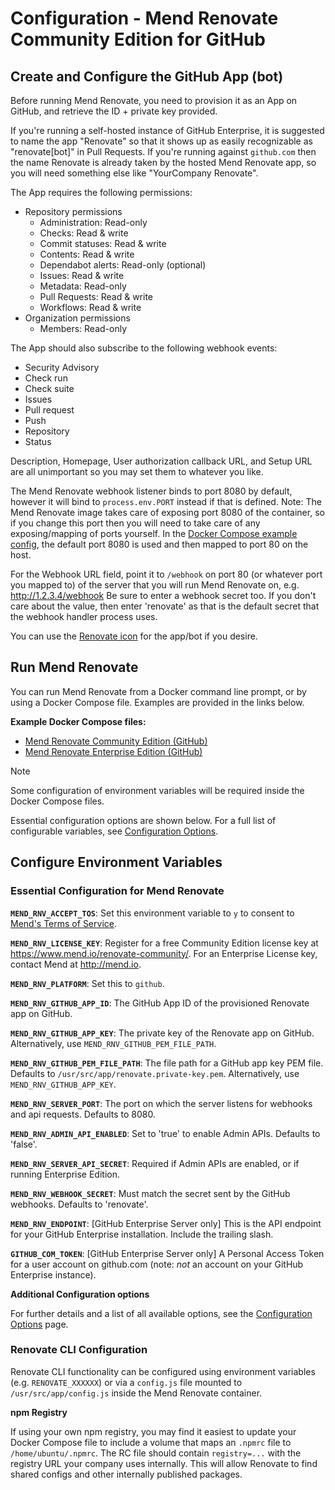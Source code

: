 # Configuration - Mend Renovate Community Edition for GitHub

## Create and Configure the GitHub App (bot)

Before running Mend Renovate, you need to provision it as an App on GitHub, and retrieve the ID + private key provided.

If you're running a self-hosted instance of GitHub Enterprise, it is suggested to name the app "Renovate" so that it shows up as easily recognizable as "renovate[bot]" in Pull Requests.
If you're running against `github.com` then the name Renovate is already taken by the hosted Mend Renovate app, so you will need something else like "YourCompany Renovate".

The App requires the following permissions:

- Repository permissions
  - Administration: Read-only
  - Checks: Read & write
  - Commit statuses: Read & write
  - Contents: Read & write
  - Dependabot alerts: Read-only (optional)
  - Issues: Read & write
  - Metadata: Read-only
  - Pull Requests: Read & write
  - Workflows: Read & write
- Organization permissions
  - Members: Read-only

The App should also subscribe to the following webhook events:

- Security Advisory
- Check run
- Check suite
- Issues
- Pull request
- Push
- Repository
- Status

Description, Homepage, User authorization callback URL, and Setup URL are all unimportant so you may set them to whatever you like.

The Mend Renovate webhook listener binds to port 8080 by default, however it will bind to `process.env.PORT` instead if that is defined.
Note: The Mend Renovate image takes care of exposing port 8080 of the container, so if you change this port then you will need to take care of any exposing/mapping of ports yourself.
In the [Docker Compose example config](https://github.com/mend/renovate-cc-ee/tree/main/examples/), the default port 8080 is used and then mapped to port 80 on the host.

For the Webhook URL field, point it to `/webhook` on port 80 (or whatever port you mapped to) of the server that you will run Mend Renovate on, e.g. http://1.2.3.4/webhook
Be sure to enter a webhook secret too.
If you don't care about the value, then enter 'renovate' as that is the default secret that the webhook handler process uses.

You can use the [Renovate icon](https://docs.renovatebot.com/assets/images/logo.png) for the app/bot if you desire.

## Run Mend Renovate

You can run Mend Renovate from a Docker command line prompt, or by using a Docker Compose file. Examples are provided in the links below.

**Example Docker Compose files:**

- [Mend Renovate Community Edition (GitHub)](../examples/docker-compose/renovate-ce.yml)
- [Mend Renovate Enterprise Edition (GitHub)](../examples/docker-compose/renovate-ee.yml)

> [!NOTE]
> 
> Some configuration of environment variables will be required inside the Docker Compose files.
> 
> Essential configuration options are shown below. For a full list of configurable variables, see [Configuration Options](configuration-options.md).

## Configure Environment Variables

### Essential Configuration for Mend Renovate

**`MEND_RNV_ACCEPT_TOS`**: Set this environment variable to `y` to consent to [Mend's Terms of Service](https://www.mend.io/terms-of-service/).

**`MEND_RNV_LICENSE_KEY`**: Register for a free Community Edition license key at https://www.mend.io/renovate-community/. For an Enterprise License key, contact Mend at http://mend.io.

**`MEND_RNV_PLATFORM`**: Set this to `github`.

**`MEND_RNV_GITHUB_APP_ID`**: The GitHub App ID of the provisioned Renovate app on GitHub.

**`MEND_RNV_GITHUB_APP_KEY`**: The private key of the Renovate app on GitHub. Alternatively, use `MEND_RNV_GITHUB_PEM_FILE_PATH`.

**`MEND_RNV_GITHUB_PEM_FILE_PATH`**: The file path for a GitHub app key PEM file. Defaults to `/usr/src/app/renovate.private-key.pem`. Alternatively, use `MEND_RNV_GITHUB_APP_KEY`.

**`MEND_RNV_SERVER_PORT`**: The port on which the server listens for webhooks and api requests. Defaults to 8080.

**`MEND_RNV_ADMIN_API_ENABLED`**: Set to 'true' to enable Admin APIs. Defaults to 'false'.

**`MEND_RNV_SERVER_API_SECRET`**: Required if Admin APIs are enabled, or if running Enterprise Edition.

**`MEND_RNV_WEBHOOK_SECRET`**: Must match the secret sent by the GitHub webhooks. Defaults to 'renovate'.

**`MEND_RNV_ENDPOINT`**: [GitHub Enterprise Server only] This is the API endpoint for your GitHub Enterprise installation. Include the trailing slash.

**`GITHUB_COM_TOKEN`**: [GitHub Enterprise Server only] A Personal Access Token for a user account on github.com (note: _not_ an account on your GitHub Enterprise instance).

**Additional Configuration options**

For further details and a list of all available options, see the [Configuration Options](configuration-options.md) page.

### Renovate CLI Configuration

Renovate CLI functionality can be configured using environment variables (e.g. `RENOVATE_XXXXXX`) or via a `config.js` file mounted to `/usr/src/app/config.js` inside the Mend Renovate container.

**npm Registry**

If using your own npm registry, you may find it easiest to update your Docker Compose file to include a volume that maps an `.npmrc` file to `/home/ubuntu/.npmrc`. The RC file should contain `registry=...` with the registry URL your company uses internally. This will allow Renovate to find shared configs and other internally published packages.
